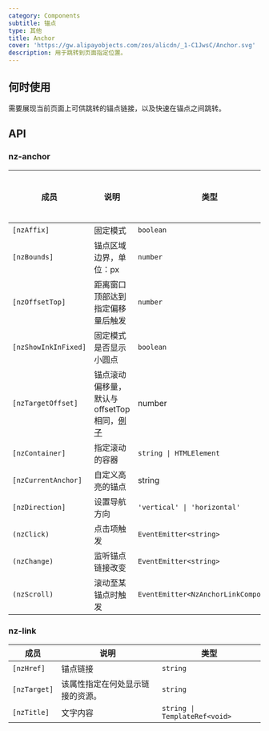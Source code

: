 ```yaml
---
category: Components
subtitle: 锚点
type: 其他
title: Anchor
cover: 'https://gw.alipayobjects.com/zos/alicdn/_1-C1JwsC/Anchor.svg'
description: 用于跳转到页面指定位置。
---
```



## 何时使用

需要展现当前页面上可供跳转的锚点链接，以及快速在锚点之间跳转。


## API

### nz-anchor

| 成员                 | 说明                                                                                | 类型                                  | 默认值       | 全局配置 |
| -------------------- | ----------------------------------------------------------------------------------- | ------------------------------------- | ------------ | -------- |
| `[nzAffix]`          | 固定模式                                                                            | `boolean`                             | `true`       |
| `[nzBounds]`         | 锚点区域边界，单位：px                                                              | `number`                              | `5`          | ✅        |
| `[nzOffsetTop]`      | 距离窗口顶部达到指定偏移量后触发                                                    | `number`                              | -            | ✅        |
| `[nzShowInkInFixed]` | 固定模式是否显示小圆点                                                              | `boolean`                             | `false`      | ✅        |
| `[nzTargetOffset]`   | 锚点滚动偏移量，默认与 offsetTop 相同，[例子](#components-anchor-demo-targetOffset) | number                                | -            |          |
| `[nzContainer]`      | 指定滚动的容器                                                                      | `string \| HTMLElement`               | `window`     |
| `[nzCurrentAnchor]`  | 自定义高亮的锚点                                                                    | string                                | -            |          |
| `[nzDirection]`      | 设置导航方向                                                                        | `'vertical' \| 'horizontal'`          | `'vertical'` |          |
| `(nzClick)`          | 点击项触发                                                                          | `EventEmitter<string>`                | -            |
| `(nzChange)`         | 监听锚点链接改变                                                                    | `EventEmitter<string>`                | -            |          |
| `(nzScroll)`         | 滚动至某锚点时触发                                                                  | `EventEmitter<NzAnchorLinkComponent>` | -            |

### nz-link

| 成员         | 说明                             | 类型                          |
| ------------ | -------------------------------- | ----------------------------- |
| `[nzHref]`   | 锚点链接                         | `string`                      |
| `[nzTarget]` | 该属性指定在何处显示链接的资源。 | `string`                      |
| `[nzTitle]`  | 文字内容                         | `string \| TemplateRef<void>` |
